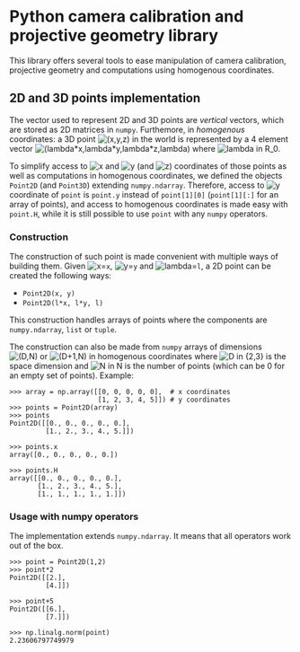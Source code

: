 # Python camera calibration and projective geometry library

This library offers several tools to ease manipulation of camera calibration, projective geometry and computations using homogenous coordinates.


## 2D and 3D points implementation

The vector used to represent 2D and 3D points are _vertical_ vectors, which are stored as 2D matrices in `numpy`. Furthemore, in _homogenous_ coordinates: a 3D point ![`(x,y,z)`](https://render.githubusercontent.com/render/math?math=x,y,z) in the world is represented by a 4 element vector ![`(lambda*x,lambda*y,lambda*z,lambda)`](https://render.githubusercontent.com/render/math?math=\left[\lambda%20x,\lambda%20y,\lambda%20z,\lambda%20\right]^T) where ![`lambda in R_0`](https://render.githubusercontent.com/render/math?math=\lambda\in\mathbb{R}_0).

To simplify access to ![`x`](https://render.githubusercontent.com/render/math?math=x) and ![`y`](https://render.githubusercontent.com/render/math?math=y) (and ![`z`](https://render.githubusercontent.com/render/math?math=z)) coordinates of those points as well as computations in homogenous coordinates, we defined the objects `Point2D` (and `Point3D`) extending `numpy.ndarray`. Therefore, access to ![`y`](https://render.githubusercontent.com/render/math?math=y) coordinate of `point` is `point.y` instead of `point[1][0]` (`point[1][:]` for an array of points), and access to homogenous coordinates is made easy with `point.H`, while it is still possible to use `point` with any `numpy` operators.

### Construction

The construction of such point is made convenient with multiple ways of building them. Given ![`x`](https://render.githubusercontent.com/render/math?math=x)=`x`, ![`y`](https://render.githubusercontent.com/render/math?math=y)=`y` and ![`lambda`](https://render.githubusercontent.com/render/math?math=\lambda)=`l`, a 2D point can be created the following ways:
 - `Point2D(x, y)`
 - `Point2D(l*x, l*y, l)`

This construction handles arrays of points where the components are `numpy.ndarray`, `list` or `tuple`.

The construction can also be made from `numpy` arrays of dimensions ![`(D,N)`](https://render.githubusercontent.com/render/math?math=(D,N)) or ![`(D+1,N)`](https://render.githubusercontent.com/render/math?math=(D%2B1,N)) in homogenous coordinates where ![`D in {2,3}`](https://render.githubusercontent.com/render/math?math=D\in\\\{2,3\\\}) is the space dimension and ![`N in N`](https://render.githubusercontent.com/render/math?math=N\in\mathbb{N}) is the number of points (which can be 0 for an empty set of points). Example:
```
>>> array = np.array([[0, 0, 0, 0, 0],  # x coordinates
                      [1, 2, 3, 4, 5]]) # y coordinates
>>> points = Point2D(array)
>>> points
Point2D([[0., 0., 0., 0., 0.],
         [1., 2., 3., 4., 5.]])

>>> points.x
array([0., 0., 0., 0., 0.])

>>> points.H
array([[0., 0., 0., 0., 0.],
       [1., 2., 3., 4., 5.],
       [1., 1., 1., 1., 1.]])
```

### Usage with numpy operators

The implementation extends `numpy.ndarray`. It means that all operators work out of the box.
```
>>> point = Point2D(1,2)
>>> point*2
Point2D([[2.],
         [4.]])

>>> point+5
Point2D([[6.],
         [7.]])

>>> np.linalg.norm(point)
2.23606797749979
```
